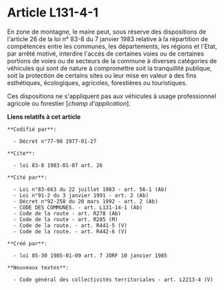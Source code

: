 # Article L131-4-1

En zone de montagne, le maire peut, sous réserve des dispositions de l'article 26 de la loi n° 83-8 du 7 janvier 1983
relative à la répartition de compétences entre les communes, les départements, les régions et l'Etat, par arrêté motivé,
interdire l'accès de certaines voies ou de certaines portions de voies ou de secteurs de la commune à diverses catégories de
véhicules qui sont de nature à compromettre soit la tranquillité publique, soit la protection de certains sites ou leur mise
en valeur à des fins esthétiques, écologiques, agricoles, forestières ou touristiques.

Ces dispositions ne s'appliquent pas aux véhicules à usage professionnel agricole ou forestier [*champ d'application*].

**Liens relatifs à cet article**

	**Codifié par**:

	  - Décret n°77-90 1977-01-27

	**Cite**:

	  - loi 83-8 1983-01-07 art. 26

	**Cité par**:

	  - Loi n°83-663 du 22 juillet 1983 - art. 56-1 (Ab)
	  - Loi n°91-2 du 3 janvier 1991 - art. 2 (Ab)
	  - Décret n°92-258 du 20 mars 1992 - art. 2 (Ab)
	  - CODE DES COMMUNES. - art. L131-14-1 (Ab)
	  - Code de la route - art. R278 (Ab)
	  - Code de la route - art. R285 (M)
	  - Code de la route. - art. R441-5 (V)
	  - Code de la route. - art. R442-6 (V)

	**Créé par**:

	  - loi 85-30 1985-01-09 art. 7 JORF 10 janvier 1985

	**Nouveaux textes**:

	  - Code général des collectivités territoriales - art. L2213-4 (V)
